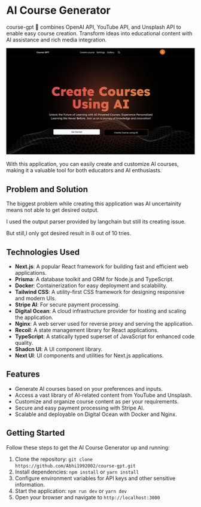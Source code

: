 # AI Course Generator

course-gpt  🤖 combines OpenAI API, YouTube API, and Unsplash API to enable easy course creation. Transform ideas into educational content with AI assistance and rich media integration. 

![AI Course Generator](./website.png)

With this application, you can easily create and customize AI courses, making it a valuable tool for both educators and AI enthusiasts.

## Problem and Solution
The biggest problem while creating this application was AI uncertainity means not able to get desired output.

I used the output parser provided by langchain but still its creating issue.

But still,I only got desired result in 8 out of 10 tries.

## Technologies Used

- **Next.js**: A popular React framework for building fast and efficient web applications.
- **Prisma**: A database toolkit and ORM for Node.js and TypeScript.
- **Docker**: Containerization for easy deployment and scalability.
- **Tailwind CSS**: A utility-first CSS framework for designing responsive and modern UIs.
- **Stripe AI**: For secure payment processing.
- **Digital Ocean**: A cloud infrastructure provider for hosting and scaling the application.
- **Nginx**: A web server used for reverse proxy and serving the application.
- **Recoil**: A state management library for React applications.
- **TypeScript**: A statically typed superset of JavaScript for enhanced code quality.
- **Shadcn UI**: A UI component library.
- **Next UI**: UI components and utilities for Next.js applications.

## Features

- Generate AI courses based on your preferences and inputs.
- Access a vast library of AI-related content from YouTube and Unsplash.
- Customize and organize course content as per your requirements.
- Secure and easy payment processing with Stripe AI.
- Scalable and deployable on Digital Ocean with Docker and Nginx.

## Getting Started

Follow these steps to get the AI Course Generator up and running:

1. Clone the repository: `git clone https://github.com/Abhi1992002/course-gpt.git`
2. Install dependencies: `npm install` or `yarn install`
3. Configure environment variables for API keys and other sensitive information.
4. Start the application: `npm run dev` or `yarn dev`
5. Open your browser and navigate to `http://localhost:3000`
